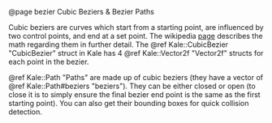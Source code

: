 
@page bezier Cubic Beziers & Bezier Paths

Cubic beziers are curves which start from a starting point, are influenced by two control points, and end at a set point. The wikipedia [page](https://en.wikipedia.org/wiki/Bézier_curve) describes the math regarding them in further detail. The @ref Kale::CubicBezier "CubicBezier" struct in Kale has 4 @ref Kale::Vector2f "Vector2f" structs for each point in the bezier.

@ref Kale::Path "Paths" are made up of cubic beziers (they have a vector of @ref Kale::Path#beziers "beziers"). They can be either closed or open (to close it is to simply ensure the final bezier end point is the same as the first starting point). You can also get their bounding boxes for quick collision detection.
